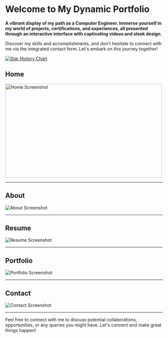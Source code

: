
# Welcome to My Dynamic Portfolio

**A vibrant display of my path as a Computer Engineer. Immerse yourself in my world of projects, certifications, and experiences, all presented through an interactive interface with captivating videos and sleek design.**

Discover my skills and accomplishments, and don't hesitate to connect with me via the integrated contact form. Let's embark on this journey together!

<a href="https://star-history.com/#manojpisepatil/portfolioo&Date">
 <picture>
   <source media="(prefers-color-scheme: dark)" srcset="https://api.star-history.com/svg?repos=manojpisepatil/portfolioo&type=Date&theme=dark" />
   <source media="(prefers-color-scheme: light)" srcset="https://api.star-history.com/svg?repos=manojpisepatil/portfolioo&type=Date" />
   <img alt="Star History Chart" src="https://api.star-history.com/svg?repos=manojpisepatil/portfolioo&type=Date" />
 </picture>
</a>

## Home
<img src="https://github.com/user-attachments/assets/32d5ecf2-e4ef-431a-9a04-146bc2e80546" alt="Home Screenshot" width="500" height="300">


---

## About
![About Screenshot](https://github.com/user-attachments/assets/b4ddc69f-79f3-459e-b89b-fca74fde1f5d)

---

## Resume
![Resume Screenshot](https://github.com/user-attachments/assets/9e72892d-92ee-43fc-9178-647450f83b5e)

---

## Portfolio
![Portfolio Screenshot](https://github.com/user-attachments/assets/7cf2e614-48df-491f-942d-a8beb4bf8d0c)

---

## Contact
![Contact Screenshot](https://github.com/user-attachments/assets/7343277a-d279-4b65-8798-f809a4055c48)

---

Feel free to connect with me to discuss potential collaborations, opportunities, or any queries you might have. Let's connect and make great things happen!
